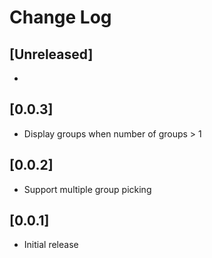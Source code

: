 # Change Log

## [Unreleased]

-

## [0.0.3]

- Display groups when number of groups > 1

## [0.0.2]

- Support multiple group picking

## [0.0.1]

- Initial release